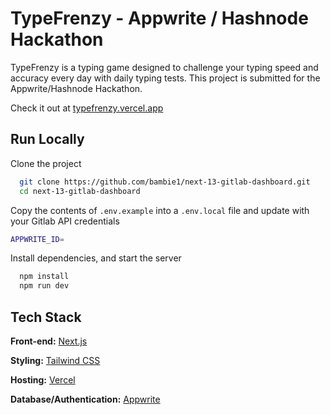 
# TypeFrenzy - Appwrite / Hashnode Hackathon

TypeFrenzy is a typing game designed to challenge your typing speed and accuracy every day with daily typing tests. This project is submitted for the Appwrite/Hashnode Hackathon.

Check it out at [typefrenzy.vercel.app](https://typefrenzy.vercel.app)

## Run Locally

Clone the project

```bash
  git clone https://github.com/bambie1/next-13-gitlab-dashboard.git
  cd next-13-gitlab-dashboard
```

Copy the contents of `.env.example` into a `.env.local` file and update with your Gitlab API credentials

```bash
APPWRITE_ID=
```

Install dependencies, and start the server

```bash
  npm install
  npm run dev
```

## Tech Stack

**Front-end:** [Next.js](https://nextjs.org)

**Styling:**  [Tailwind CSS](https://tailwindcss.com)

**Hosting:** [Vercel](https://vercel.com)

**Database/Authentication:** [Appwrite](https://appwrite.io)
